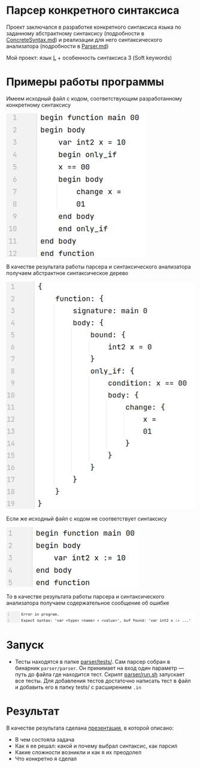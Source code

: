 # Парсер конкретного синтаксиса

Проект заключался в разработке конкретного синтаксиса языка по заданному абстрактному синтаксису (подробности в [ConcreteSyntax.md](tasks/ConcreteSyntax.md)) и реализации для него синтаксического анализатора (подробности в [Parser.md](tasks/Parser.md))

Мой проект: язык [L](lang/L.md) + особенность синтаксиса 3 (Soft keywords)

# Примеры работы программы

Имеем исходный файл с кодом, соответствующим разработанному конкретному синтаксису

![](artefacts/program.png)

В качестве результата работы парсера и синтаксического анализатора получаем абстрактное синтаксическое дерево

![](artefacts/result.png)

Если же исходный файл с кодом не соответствует синтаксису

![](artefacts/wrong_program.png)

То в качестве результата работы парсера и синтаксического анализатора получаем содержательное сообщение об ошибке

![](artefacts/error.png)

# Запуск

   * Тесты находятся в папке [parser/tests/](parser/tests/). Сам парсер собран в бинарник `parser/parser`. Он принимает на вход один параметр — путь до файла где находится тест. Скрипт [parser/run.sh](parser/run.sh) запускает все тесты. Для добавления тестов достаточно написать тест в файл и добавить его в папку tests/ с расширением `.in`

# Результат

В качестве результата сделана [презентация](https://docs.google.com/presentation/d/1_xMy53HWEKPJ2RjHdZdF30-LSLk0g5KG1ioNPfFz7lk/edit?usp=sharing), в которой описано:

* В чем состояла задача
* Как я ее решал: какой и почему выбрал синтаксис, как парсил
* Какие сложности возникли и как я их преодолел
* Что конкретно я сделал
